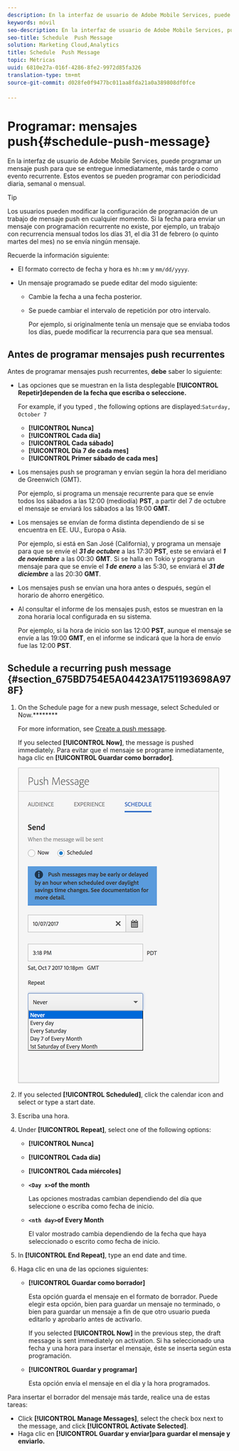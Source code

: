 ```yaml
---
description: En la interfaz de usuario de Adobe Mobile Services, puede programar un mensaje push para que se entregue inmediatamente, más tarde o como evento recurrente. Estos eventos se pueden programar con periodicidad diaria, semanal o mensual.
keywords: móvil
seo-description: En la interfaz de usuario de Adobe Mobile Services, puede programar un mensaje push para que se entregue inmediatamente, más tarde o como evento recurrente. Estos eventos se pueden programar con periodicidad diaria, semanal o mensual.
seo-title: Schedule  Push Message
solution: Marketing Cloud,Analytics
title: Schedule  Push Message
topic: Métricas
uuid: 6810e27a-016f-4286-8fe2-9972d85fa326
translation-type: tm+mt
source-git-commit: d028fe0f9477bc011aa8fda21a0a389808df0fce

---
```



# Programar: mensajes push{#schedule-push-message}

En la interfaz de usuario de Adobe Mobile Services, puede programar un mensaje push para que se entregue inmediatamente, más tarde o como evento recurrente. Estos eventos se pueden programar con periodicidad diaria, semanal o mensual.

>[!TIP]
>
>Los usuarios pueden modificar la configuración de programación de un trabajo de mensaje push en cualquier momento. Si la fecha para enviar un mensaje con programación recurrente no existe, por ejemplo, un trabajo con recurrencia mensual todos los días 31, el día 31 de febrero (o quinto martes del mes) no se envía ningún mensaje.

Recuerde la información siguiente:

* El formato correcto de fecha y hora es `hh:mm` y `mm/dd/yyyy`.

* Un mensaje programado se puede editar del modo siguiente:

   * Cambie la fecha a una fecha posterior.
   * Se puede cambiar el intervalo de repetición por otro intervalo.

      Por ejemplo, si originalmente tenía un mensaje que se enviaba todos los días, puede modificar la recurrencia para que sea mensual.

## Antes de programar mensajes push recurrentes

Antes de programar mensajes push recurrentes, **debe** saber lo siguiente:

* Las opciones que se muestran en la lista desplegable **[!UICONTROL Repetir]dependen de la fecha que escriba o seleccione.**

   For example, if you typed , the following options are displayed:`Saturday, October 7`

   * **[!UICONTROL Nunca]**
   * **[!UICONTROL Cada día]**
   * **[!UICONTROL Cada sábado]**
   * **[!UICONTROL Día 7 de cada mes]**
   * **[!UICONTROL Primer sábado de cada mes]**

* Los mensajes push se programan y envían según la hora del meridiano de Greenwich (GMT).

   Por ejemplo, si programa un mensaje recurrente para que se envíe todos los sábados a las 12:00 (mediodía) **PST**, a partir del 7 de octubre el mensaje se enviará los sábados a las 19:00 **GMT**.
* Los mensajes se envían de forma distinta dependiendo de si se encuentra en EE. UU., Europa o Asia.

   Por ejemplo, si está en San José (California), y programa un mensaje para que se envíe el ***31 de octubre*** a las 17:30 **PST**, este se enviará el ***1 de noviembre*** a las 00:30 **GMT**. Si se halla en Tokio y programa un mensaje para que se envíe el ***1 de enero*** a las 5:30, se enviará el ***31 de diciembre*** a las 20:30 **GMT**.
* Los mensajes push se envían una hora antes o después, según el horario de ahorro energético.
* Al consultar el informe de los mensajes push, estos se muestran en la zona horaria local configurada en su sistema.

   Por ejemplo, si la hora de inicio son las 12:00 **PST**, aunque el mensaje se envíe a las 19:00 **GMT**, en el informe se indicará que la hora de envío fue las 12:00 **PST**.

## Schedule a recurring push message {#section_675BD754E5A04423A1751193698A978F}

1. On the Schedule page for a new push message, select Scheduled or Now.********

   For more information, see [Create a push message](/help/using/in-app-messaging/t-create-push-message/t-create-push-message.md).

   If you selected **[!UICONTROL Now]**, the message is pushed immediately. Para evitar que el mensaje se programe inmediatamente, haga clic en **[!UICONTROL Guardar como borrador]**.

   ![](assets/schedule-push-message.png)

1. If you selected **[!UICONTROL Scheduled]**, click the calendar icon and select or type a start date.
1. Escriba una hora. 
1. Under **[!UICONTROL Repeat]**, select one of the following options:

   * **[!UICONTROL Nunca]**
   * **[!UICONTROL Cada día]**
   * **[!UICONTROL Cada miércoles]**
   * **`<Day x>`of the month**

      Las opciones mostradas cambian dependiendo del día que seleccione o escriba como fecha de inicio.
   * **`<nth day>`of Every Month**

      El valor mostrado cambia dependiendo de la fecha que haya seleccionado o escrito como fecha de inicio.

1. In **[!UICONTROL End Repeat]**, type an end date and time.
1. Haga clic en una de las opciones siguientes:

   * **[!UICONTROL Guardar como borrador]**

      Esta opción guarda el mensaje en el formato de borrador. Puede elegir esta opción, bien para guardar un mensaje no terminado, o bien para guardar un mensaje a fin de que otro usuario pueda editarlo y aprobarlo antes de activarlo.

      If you selected **[!UICONTROL Now]** in the previous step, the draft message is sent immediately on activation. Si ha seleccionado una fecha y una hora para insertar el mensaje, éste se inserta según esta programación.

   * **[!UICONTROL Guardar y programar]**

      Esta opción envía el mensaje en el día y la hora programados.

Para insertar el borrador del mensaje más tarde, realice una de estas tareas:

* Click **[!UICONTROL Manage Messages]**, select the check box next to the message, and click **[!UICONTROL Activate Selected]**.
* Haga clic en **[!UICONTROL Guardar y enviar]para guardar el mensaje y enviarlo.**
